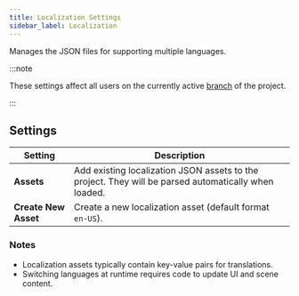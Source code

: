```yaml
---
title: Localization Settings
sidebar_label: Localization
---
```


Manages the JSON files for supporting multiple languages.

:::note

These settings affect all users on the currently active [branch](../../version-control/branches.md) of the project.

:::

## Settings

| Setting | Description |
| --- | --- |
| **Assets** | Add existing localization JSON assets to the project. They will be parsed automatically when loaded. |
| **Create New Asset** | Create a new localization asset (default format `en-US`). |

### Notes

- Localization assets typically contain key-value pairs for translations.
- Switching languages at runtime requires code to update UI and scene content.
